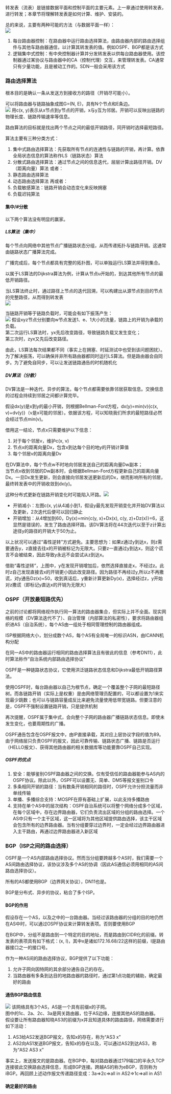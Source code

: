 
转发表（流表）是链接数据平面和控制平面的主要元素。上一章通过使用转发表，进行转发；本章节将理解转发表是如何计算、维护、安装的。

总的来说，主要有两种可能的方法（与数据平面一样）：      
![](Screenshot_2024-12-25-08-17-39-326_com.flyersoft.moonreaderp.png)
1. 每台路由器控制：在路由器中运行路由选择算法，由路由器内部的路由选择组件与其他车路由器通信，以计算其转发表的值。例如OSPF、BGP都是该方式
2. 逻辑集中式控制：有中央控制器计算并分发转发表以供每台路由器使用。该控制器通过某协议与路由器中的CA（控制代理）交互，来管理转发表。CA通常只有少量功能，且是被动工作的。SDN一般会采用该方式

### 路由选择算法

根本目的是确认一条从发送方到接收方的路径（开销尽可能小）。  

可以将路由器与链路抽象成图G=(N, E)，具有N个节点和E条边。  
![](Screenshot_2024-12-25-08-51-03-604_md.obsidian.png)
用c(x, y)表示从x节点到y节点的开销，x与y互为邻居。开销可以反映出链路的物理长度、链路传输速率等信息。

路由算法的目标就是找出两个节点之间的最低开销路径，同开销时选择最短路径。

算法主要有三种分类方式：
1. 集中式路由选择算法：先获取所有节点的连通性与链路的开销，再计算。依靠全局状态信息的算法称作LS（链路状态）算法
2. 分散式路由选择算法：通过节点之间的信息迭代，层层计算出路径开销。DV（距离向量）算法
或者：  
1. 静态路由选择算法
2. 动态路由选择算法
再或者：  
1. 负载敏感算法：链路开销会动态变化来反映拥塞
2. 负载迟钝算法

#### 集中/#分散

以下两个算法没有明显的赢家。
##### LS算法（集中）
每个节点向网络中其他节点广播链路状态分组，从而传递拓扑与链路开销。这通常由链路状态广播算法完成。

广播完成后，每个节点都具有完整的拓扑图，可以单独运行LS算法并得到集合。

以属于LS算法的Dijkstra算法为例，计算从节点u开始的，到达其他所有节点的最低开销路径。  

当LS算法终止时，通过路径上节点的迭代回溯，可以构建出从源节点到目的节点的完整路径，从而得到转发表  
![](b4fe9a36d11104473f568c1d42423cd2.png)

当链路开销等于链路负载时，可能会有如下振荡产生：  
![](9bcaaa0a0c7622084b486b934e029763.png)
假设xyz节点分别要向w节点发送1、e、1大小的流量，链路上的开销为承载的负载。  
第二次运行LS算法时，yx先后改变路径，导致链路负载又发生变化；   
第三次时，zyx又先后改变路径。  

由此，LS算法每次结果都不同（事实上在拥塞、时延测试中也受到该问题困扰）。为了解决振荡，可以确保并非所有路由器都同时运行LS算法。但是路由器会自同步。为了避免自同步，可以让发送链路通告的时机随机化

##### DV算法（分散）

DV算法是一种迭代、异步的算法，每个节点都需要依靠邻居获取信息。交换信息的过程会持续到邻居之间都计算完毕。

假设dx(y)是x到y的最小开销，则根据Bellman-Ford方程，dx(y)=min(v){c(x, v)+dv(y)}（v是x可能的邻居）。依据该方程，可以知晓我们所求的最短路径必然会经过节点min(v)。

借用这一结论，节点x只需要维护以下信息：   
1. 对于每个邻居v，维护c(x, v)
2. 节点x的距离向量Dx，包含x到达每个目的地y的开销计算值
3. 每个邻居v的距离向量Dv

在DV算法中，每个节点w不时地向邻居发送自己的距离向量Dw副本；  
当节点x收到邻居的Dw副本时，会根据Bellman-Ford方程更新自己的距离向量Dx。一旦Dx发生更新，则会直接向邻居发送更新后的Dx，继而影响所有的邻居，最终转发表中的开销收敛到dx(y)。  

这种分布式更新在链路开销变化时可能陷入环路。![](d27d78d25c08cb9c888a92ea951fe06f.png)
- 开销减小：左图c(x, y)从4减小到1，假设y最先发现开销变化并开始DV算法以及更新，2次迭代后便可以回归静止
- 开销增加：从4增加到60，Dy(x)=min{c(y, x)+Dx(x), c(y, z)+Dz(x)}=6，这显然是错误的，发生了路由选择环路。该DV算法将在44次迭代以至于z计算出途径y的路径的开销大于50为止。

以上状况可以通过“毒性逆转”方式避免。主要思想为：如果z通过y到达x，则z需要通告y，z直接去往x的开销被标记为无限大。只要z一直通过y到达x，则这个谎言不会被结束，因此导致y永远不会尝试从z到达x。

借助“毒性逆转”，上图中，y在发现开销增加后，依然选择直接走x，不经过z。此时z自己发现直接去x的开销更小因此改变路径。因为路径不再经过y,所以z不再撒谎，对y通告Dz(x)=50，收到真话后，y重新计算更新Dy(x)，选择经过z，y开始对z撒谎（即标记y直达x的开销为无限大）

### OSPF（开放最短路优先）

之前的讨论都将网络视作执行同一算法的路由器集合，但实际上并不全面。现实网络的规模（DV算法迭代不了）、自治管理（内部算法的私密性），要求将路由器组织进AS（自治系统），每个AS由一组处于相同管理控制的路由器组成。

ISP根据网络大小，划分成数个AS，每个AS有全局唯一的标识ASN，由ICANN机构分配

在同一AS中的路由器运行相同的路由选择算法且有彼此的信息（参考DN11），此时算法称作“自治系统内部路由选择协议”

OSPF是一种链路状态协议，它使用洪泛链路状态信息和Dijkstra最低开销路径算法。

使用OSPF时，每台路由器以自己为根节点，确定一个覆盖整个子网的最短路径树。而各链路开销（实际上是权重）是由网络管理员配置的，可以都设置为1来实现最少跳数；也可以与链路容量成反比来避免流量使用低带宽链路。但要注意的是，OSPF不强制设置链路开销，只是提供机制

再次提醒，OSPF属于集中式，会向整个子网的路由器广播链路状态信息。即使未发生变化，也要周期性的广播。

OSPF通告包含在OSPF报文中，由IP直接承载，其对应上层协议字段的值为89。由于网络层只负责OSPF的报文，因此可靠传输、链路状态广播、链路是否运行（HELLO报文）、获得其他路由器的相关数据库等功能要靠OSPF自己实现。

##### OSPF的优点
1. 安全：能够鉴别OSPF路由器之间的交换。仅有受信任的路由器能参与AS内的OSPF协议。除此以外，OSPF可以设置无、简单、DM5等报文鉴别口令
2. 多条相同开销的路径：当有数条开销相同的路径时，OSPF允许分担流量而非单线传输
3. 单播、多播综合支持：MOSPF在原有基础上扩展，以此支持多播路由
4. 支持在单个AS中的层次结构：OSPF自治系统可以将整个网络分成多个区域，在每个区域中，存在边界路由器，它们负责流出区域的分组的路由选择。一个AS中只有一个主干区域，这一区域将为其他区域提供路由选择，该主干区域会包含所有的边界路由器。当有分组要穿过边界时，一定会经过边界路由器进入主干路由，再通过边界路由器进入新区域


### BGP（ISP之间的路由选择）

OSPF是一个AS内部路由选择协议。然而当分组要跨越多个AS时，我们需要一个AS间路由选择协议，该协议涉及多个AS的协调（因此AS通信必须用相同的AS间路由选择协议）。

所有的AS都使用BGP（边界网关协议），DN11也是。

BGP是分布式、异步的协议，粘合了多个ISP。

#### BGP的作用

假设存在一个AS，以及之中的一台路由器。当经过该路由器的分组的目的地仍然在AS中时，可以通过OSPF协议来计算转发表项。否则要使用BGP

在BGP中，分组不是路由到一个特定的目的地址，而是路由到CIDR化的前缀。转发表的表项具有如下格式：(x, I)，其中x是诸如172.16.68/22这样的前缀，I是路由器接口之一的接口号。

作为一种AS间的路由选择协议，BGP提供了以下功能：
1. 允许子网向因特网的其余部分通告自己的存在。
2. 当路由器有多条到达目的地路由器的路径时，通过第1点功能的辅助，确定最好的路由

#### 通告BGP路由信息

![](181d43a25bbe94b74dfe5af12e2cb296.png)
该网络具有3个AS，AS是一个具有前缀x的子网。  
图中的1c、2a、2c、3a是网关路由器，位于AS边缘，连接其他AS的路由器。  
假设要让所有路由器知晓AS3的前缀为x并且知道具体的路由路径，网络需要进行如下活动：
1. AS3给AS2发送BGP报文，告知x的存在，称为“AS3 x”
2. AS2向AS1发送BGP报文，告知x的存在以及，可以通过AS2到达AS3，称为“AS2 AS3 x”

事实上，发送报文的是路由器。在BGP中，每对路由器通过179端口的半永久TCP连接彼此交换路由选择信息，形成BGP连接。跨越AS的称为eBGP，否则称为iBGP。再回顾上述动作报文传递路径变成：3a=>2c=>all in AS2=>1c=>all in AS1

#### 确定最好的路由
